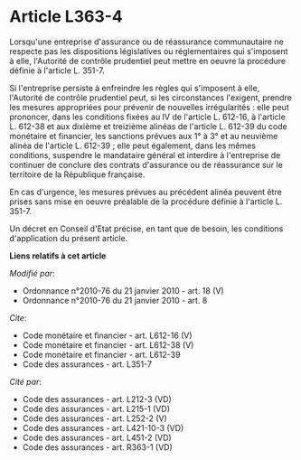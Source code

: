 # Article L363-4

Lorsqu'une entreprise d'assurance ou de réassurance communautaire ne respecte pas les dispositions législatives ou
réglementaires qui s'imposent à elle, l'Autorité de contrôle prudentiel peut mettre en oeuvre la procédure définie à
l'article L. 351-7. 

Si l'entreprise persiste à enfreindre les règles qui s'imposent à elle, l'Autorité de contrôle prudentiel peut, si les
circonstances l'exigent, prendre les mesures appropriées pour prévenir de nouvelles irrégularités : elle peut prononcer, dans
les conditions fixées au IV de l'article L. 612-16, à l'article L. 612-38 et aux dixième et treizième alinéas de l'article L.
612-39 du code monétaire et financier, les sanctions prévues aux 1° à 3° et au neuvième alinéa de l'article L. 612-39 ; elle
peut également, dans les mêmes conditions, suspendre le mandataire général et interdire à l'entreprise de continuer de
conclure des contrats d'assurance ou de réassurance sur le territoire de la République française. 

En cas d'urgence, les mesures prévues au précédent alinéa peuvent être prises sans mise en oeuvre préalable de la procédure
définie à l'article L. 351-7. 

Un décret en Conseil d'Etat précise, en tant que de besoin, les conditions d'application du présent article.

**Liens relatifs à cet article**

_Modifié par_:

  - Ordonnance n°2010-76 du 21 janvier 2010 - art. 18 (V)
  - Ordonnance n°2010-76 du 21 janvier 2010 - art. 8

_Cite_:

  - Code monétaire et financier - art. L612-16 (V)
  - Code monétaire et financier - art. L612-38 (V)
  - Code monétaire et financier - art. L612-39
  - Code des assurances - art. L351-7

_Cité par_:

  - Code des assurances - art. L212-3 (VD)
  - Code des assurances - art. L215-1 (VD)
  - Code des assurances - art. L252-2 (V)
  - Code des assurances - art. L421-10-3 (VD)
  - Code des assurances - art. L451-2 (VD)
  - Code des assurances - art. R363-1 (VD)

